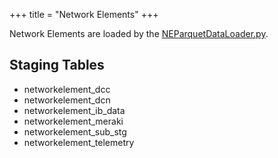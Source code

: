 +++
title = "Network Elements"
+++

Network Elements are loaded by the [NEParquetDataLoader.py](https://www-github3.cisco.com/cxe/cp-asset-data-pipeline/blob/master/glue/cp-asset-data-import-job/csco/dp/job/NEParquetDataLoader.py).

## Staging Tables
- networkelement_dcc
- networkelement_dcn
- networkelement_ib_data
- networkelement_meraki
- networkelement_sub_stg
- networkelement_telemetry
